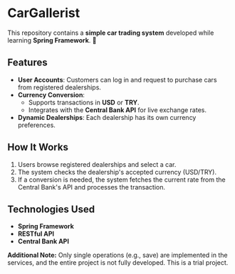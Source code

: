# CarGallerist 

This repository contains a **simple car trading system** developed while learning **Spring Framework**. 🚗  

## Features  
- **User Accounts**: Customers can log in and request to purchase cars from registered dealerships.  
- **Currency Conversion**:  
  - Supports transactions in **USD** or **TRY**.  
  - Integrates with the **Central Bank API** for live exchange rates.  
- **Dynamic Dealerships**: Each dealership has its own currency preferences.  

## How It Works  
1. Users browse registered dealerships and select a car.  
2. The system checks the dealership's accepted currency (USD/TRY).  
3. If a conversion is needed, the system fetches the current rate from the Central Bank's API and processes the transaction.  

## Technologies Used  
- **Spring Framework**  
- **RESTful API**  
- **Central Bank API**  

**Additional Note:** Only single operations (e.g., save) are implemented in the services, and the entire project is not fully developed. This is a trial project.
